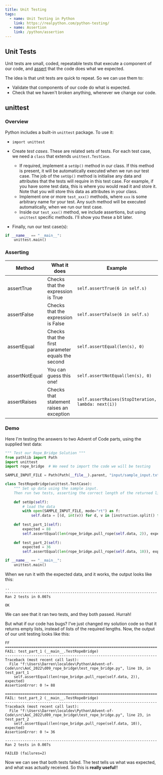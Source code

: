 ```yaml
---
title: Unit Testing
tags: 
  - name: Unit Testing in Python
    link: https://realpython.com/python-testing/
  - name: Assertion
    link: /python/assertion
---
```

## Unit Tests

Unit tests are small, coded, repeatable tests that execute a component of our code, and [assert](/python/assertion) that the code does what we expected.

The idea is that unit tests are quick to repeat.  So we can use them to:

- Validate that components of our code do what is expected.
- Check that we haven't broken anything, whenever we change our code.

## unittest

### Overview

Python includes a built-in `unittest` package. To use it:

- `import unittest`
- Create _test cases_. These are related sets of tests. For each test case, we need a `class` that extends `unittest.TestCase`.
  - If required, implement a `setUp()` method in our class.  If this method is present, it will be automatically executed when we run our test case.  The job of the `setUp()` method is initialise any data and attributes that the tests will require in this test case. For example, if you have some test data, this is where you would read it and store it. Note that you will store this data as attributes in your class.
  - Implement one or more `test_xxx()` methods, where `xxx` is some arbitrary name for your test. Any such method will be executed automatically, when we run our test case.
  - Inside our `test_xxx()` method, we include assertions, but using `unittest` specific methods. I'll show you these a bit later.

- Finally, run our test case(s):

```python
if __name__ == "__main__":
    unittest.main()
```

### Asserting

|Method|What it does|Example|
|------|------------|-------|
|assertTrue|Checks that the expression is True|`self.assertTrue(6 in self.s)`|
|assertFalse|Checks that the expression is False|`self.assertFalse(6 in self.s)`|
|assertEqual|Checks that the first parameter equals the second|`self.assertEqual(len(s), 0)`|
|assertNotEqual|You can guess this one!|`self.assertNotEqual(len(s), 0)`|
|assertRaises|Checks that statement raises an exception|`self.assertRaises(StopIteration, lambda: next(i))`|

### Demo

Here I'm testing the answers to two Advent of Code parts, using the supplied test data:

```python
""" Test our Rope_Bridge Solution """
from pathlib import Path
import unittest
import rope_bridge  # We need to import the code we will be testing

SAMPLE_INPUT_FILE = Path(Path(__file__).parent, "input/sample_input.txt")

class TestRopeBridge(unittest.TestCase):
    """ Set up data using the sample input.
    Then run two tests, asserting the correct length of the returned lists. """
    
    def setUp(self):
        # load the data
        with open(SAMPLE_INPUT_FILE, mode="rt") as f:        
            self.data = [(d, int(v)) for d, v in [instruction.split() for instruction in f.read().splitlines()]]
        
    def test_part_1(self):
        expected = 88
        self.assertEqual(len(rope_bridge.pull_rope(self.data, 2)), expected)
        
    def test_part_2(self):
        expected = 36
        self.assertEqual(len(rope_bridge.pull_rope(self.data, 10)), expected)

if __name__ == "__main__":
    unittest.main()
```

When we run it with the expected data, and it works, the output looks like this:

```text
..
----------------------------------------------------------------------
Ran 2 tests in 0.007s

OK
```

We can see that it ran two tests, and they both passed.  Hurrah!

But what if our code has bugs?  I've just changed my solution code so that it returns empty lists, instead of lists of the required lengths. Now, the output of our unit testing looks like this:

```text
FF
======================================================================
FAIL: test_part_1 (__main__.TestRopeBridge)
----------------------------------------------------------------------
Traceback (most recent call last):
  File "f:\Users\Darren\localdev\Python\Advent-of-Code\src\AoC_2022\d09_rope_bridge\test_rope_bridge.py", line 19, in test_part_1  
    self.assertEqual(len(rope_bridge.pull_rope(self.data, 2)), expected)
AssertionError: 0 != 88

======================================================================
FAIL: test_part_2 (__main__.TestRopeBridge)
----------------------------------------------------------------------
Traceback (most recent call last):
  File "f:\Users\Darren\localdev\Python\Advent-of-Code\src\AoC_2022\d09_rope_bridge\test_rope_bridge.py", line 23, in test_part_2  
    self.assertEqual(len(rope_bridge.pull_rope(self.data, 10)), expected)
AssertionError: 0 != 36

----------------------------------------------------------------------
Ran 2 tests in 0.007s

FAILED (failures=2)
```

Now we can see that both tests failed.  The test tells us what was expected, and what was actually received. So this is **really useful**!!